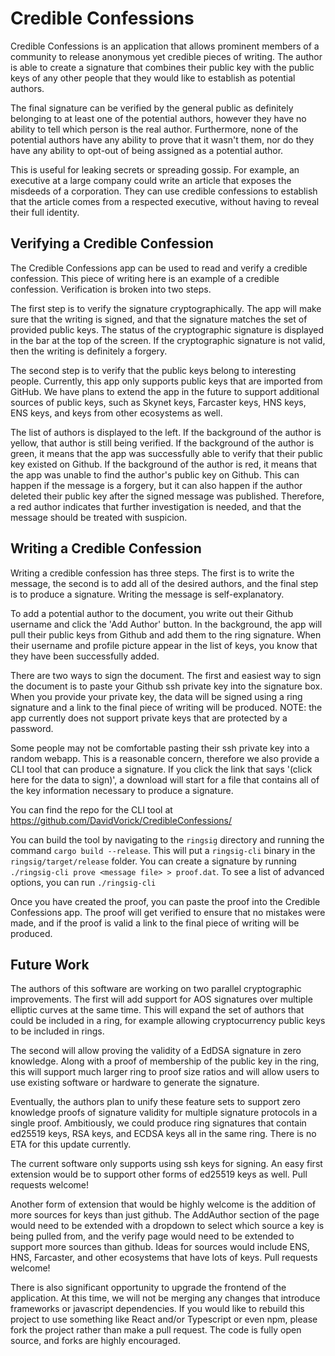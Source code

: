 # Credible Confessions

Credible Confessions is an application that allows prominent members of a
community to release anonymous yet credible pieces of writing. The author is
able to create a signature that combines their public key with the public keys
of any other people that they would like to establish as potential authors.

The final signature can be verified by the general public as definitely
belonging to at least one of the potential authors, however they have no
ability to tell which person is the real author. Furthermore, none of the
potential authors have any ability to prove that it wasn't them, nor do they
have any ability to opt-out of being assigned as a potential author.

This is useful for leaking secrets or spreading gossip. For example, an
executive at a large company could write an article that exposes the misdeeds
of a corporation. They can use credible confessions to establish that the
article comes from a respected executive, without having to reveal their full
identity.

## Verifying a Credible Confession

The Credible Confessions app can be used to read and verify a credible
confession. This piece of writing here is an example of a credible confession.
Verification is broken into two steps.

The first step is to verify the signature cryptographically. The app will make
sure that the writing is signed, and that the signature matches the set of
provided public keys. The status of the cryptographic signature is displayed in
the bar at the top of the screen. If the cryptographic signature is not valid,
then the writing is definitely a forgery.

The second step is to verify that the public keys belong to interesting people.
Currently, this app only supports public keys that are imported from GitHub. We
have plans to extend the app in the future to support additional sources of
public keys, such as Skynet keys, Farcaster keys, HNS keys, ENS keys, and keys
from other ecosystems as well.

The list of authors is displayed to the left. If the background of the author
is yellow, that author is still being verified. If the background of the author
is green, it means that the app was successfully able to verify that their
public key existed on Github. If the background of the author is red, it means
that the app was unable to find the author's public key on Github. This can
happen if the message is a forgery, but it can also happen if the author
deleted their public key after the signed message was published. Therefore, a
red author indicates that further investigation is needed, and that the message
should be treated with suspicion.

## Writing a Credible Confession

Writing a credible confession has three steps. The first is to write the
message, the second is to add all of the desired authors, and the final step is
to produce a signature. Writing the message is self-explanatory.

To add a potential author to the document, you write out their Github username
and click the 'Add Author' button. In the background, the app will pull their
public keys from Github and add them to the ring signature. When their username
and profile picture appear in the list of keys, you know that they have been
successfully added.

There are two ways to sign the document. The first and easiest way to sign the
document is to paste your Github ssh private key into the signature box. When
you provide your private key, the data will be signed using a ring signature
and a link to the final piece of writing will be produced. NOTE: the app
currently does not support private keys that are protected by a password.

Some people may not be comfortable pasting their ssh private key into a random
webapp. This is a reasonable concern, therefore we also provide a CLI tool that
can produce a signature. If you click the link that says '(click here for the
data to sign)', a download will start for a file that contains all of the key
information necessary to produce a signature.

You can find the repo for the CLI tool at
https://github.com/DavidVorick/CredibleConfessions/

You can build the tool by navigating to the `ringsig` directory and running the
command `cargo build --release`. This will put a `ringsig-cli` binary in the
`ringsig/target/release` folder. You can create a signature by running
`./ringsig-cli prove <message file> > proof.dat`. To see a list of advanced
options, you can run `./ringsig-cli`

Once you have created the proof, you can paste the proof into the Credible
Confessions app. The proof will get verified to ensure that no mistakes were
made, and if the proof is valid a link to the final piece of writing will be
produced.

## Future Work

The authors of this software are working on two parallel cryptographic
improvements. The first will add support for AOS signatures over multiple
elliptic curves at the same time. This will expand the set of authors that could
be included in a ring, for example allowing cryptocurrency public keys to be
included in rings.

The second will allow proving the validity of a EdDSA signature in zero
knowledge. Along with a proof of membership of the public key in the ring, this
will support much larger ring to proof size ratios and will allow users to use
existing software or hardware to generate the signature.

Eventually, the authors plan to unify these feature sets to support zero
knowledge proofs of signature validity for multiple signature protocols in a
single proof. Ambitiously, we could produce ring signatures that contain ed25519
keys, RSA keys, and ECDSA keys all in the same ring. There is no ETA for this
update currently.

The current software only supports using ssh keys for signing. An easy first
extension would be to support other forms of ed25519 keys as well. Pull
requests welcome!

Another form of extension that would be highly welcome is the addition of more
sources for keys than just github. The AddAuthor section of the page would need
to be extended with a dropdown to select which source a key is being pulled
from, and the verify page would need to be extended to support more sources
than github. Ideas for sources would include ENS, HNS, Farcaster, and other
ecosystems that have lots of keys. Pull requests welcome!

There is also significant opportunity to upgrade the frontend of the
application. At this time, we will not be merging any changes that introduce
frameworks or javascript dependencies. If you would like to rebuild this
project to use something like React and/or Typescript or even npm, please fork
the project rather than make a pull request. The code is fully open source, and
forks are highly encouraged.
